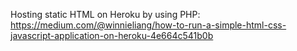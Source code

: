 Hosting static HTML on Heroku by using PHP:
https://medium.com/@winnieliang/how-to-run-a-simple-html-css-javascript-application-on-heroku-4e664c541b0b